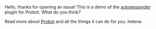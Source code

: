 Hello, thanks for opening an issue! This is a demo of the [autoresponder](https://github.com/probot/autoresponder) plugin for Probot. What do you think?

Read more about [Probot](https://github.com/probot/probot) and all the things it can do for you.
helena